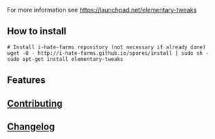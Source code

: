 For more information see https://launchpad.net/elementary-tweaks

## How to install

    # Install i-hate-farms repository (not necessary if already done)
    wget -O - http://i-hate-farms.github.io/spores/install | sudo sh - 
    sudo apt-get install elementary-tweaks
    
## Features

## [Contributing](CONTRIBUTING.md)

## [Changelog](CHANGELOG.md)
